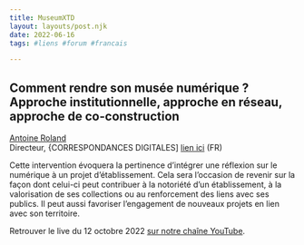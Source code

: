 ```yaml
---
title: MuseumXTD  
layout: layouts/post.njk  
date: 2022-06-16
tags: #liens #forum #francais

---
```

## Comment rendre son musée numérique ? Approche institutionnelle, approche en réseau, approche de co-construction

[Antoine Roland](https://www.linkedin.com/in/antoine-roland?originalSubdomain=fr)   
Directeur, {CORRESPONDANCES DIGITALES] [lien ici](https://correspondances.co/) (FR)

Cette intervention évoquera la pertinence d’intégrer une réflexion sur le numérique à un projet d’établissement. Cela sera l’occasion de revenir sur la façon dont celui-ci peut contribuer à la notoriété d’un établissement, à la valorisation de ses collections ou au renforcement des liens avec ses publics. Il peut aussi favoriser l’engagement de nouveaux projets en lien avec son territoire.  

  
Retrouver le live du 12 octobre 2022 [sur notre chaîne YouTube](https://www.youtube.com/channel/UCTZJM5WsXDkH8QgMdACUNyw).  